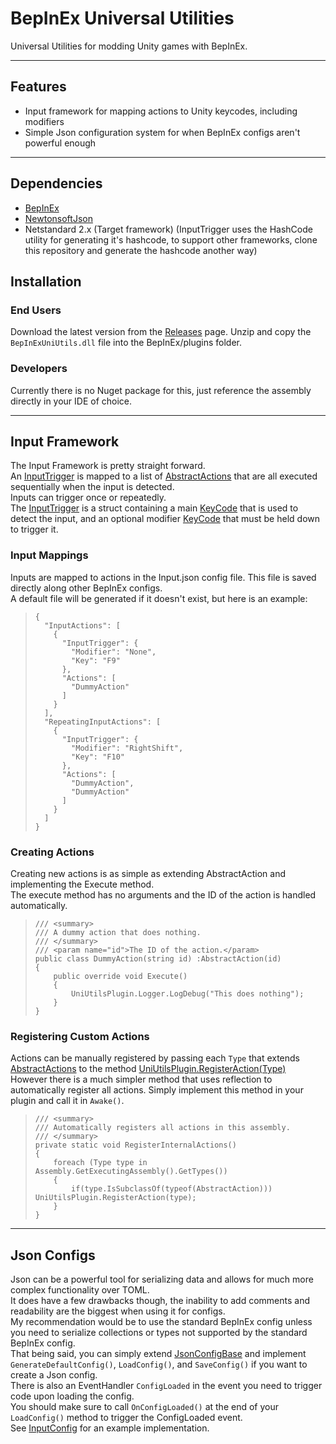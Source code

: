 # BepInEx Universal Utilities

Universal Utilities for modding Unity games with BepInEx.

---

## Features

- Input framework for mapping actions to Unity keycodes, including modifiers
- Simple Json configuration system for when BepInEx configs aren't powerful enough

---

## Dependencies

- [BepInEx](https://github.com/BepInEx/BepInEx)
- [NewtonsoftJson](https://github.com/JamesNK/Newtonsoft.Json)
- Netstandard 2.x (Target framework) (InputTrigger uses the HashCode utility for generating it's hashcode, to support other frameworks, clone this repository and generate the hashcode another way)

## Installation

### End Users

Download the latest version from the [Releases](https://github.com/corycaron5/BepInExUniUtils/releases) page.
Unzip and copy the `BepInExUniUtils.dll` file into the BepInEx/plugins folder.

### Developers

Currently there is no Nuget package for this, just reference the assembly directly in your IDE of choice.

---

## Input Framework

The Input Framework is pretty straight forward.  
An [InputTrigger](../api/BepInExUniUtils.InputFramework.InputTrigger.html) is mapped to a list of [AbstractActions](../api/BepInExUniUtils.InputFramework.AbstractAction.html) that are all executed sequentially when the input is detected.  
Inputs can trigger once or repeatedly.  
The [InputTrigger](../api/BepInExUniUtils.InputFramework.InputTrigger.html) is a struct containing a main [KeyCode](https://docs.unity3d.com/ScriptReference/KeyCode.html) that is used to detect the input, and an optional modifier [KeyCode](https://docs.unity3d.com/ScriptReference/KeyCode.html) that must be held down to trigger it.  

### Input Mappings

Inputs are mapped to actions in the Input.json config file. This file is saved directly along other BepInEx configs.  
A default file will be generated if it doesn't exist, but here is an example:
> ```
> {
>   "InputActions": [
>     {
>       "InputTrigger": {
>         "Modifier": "None",
>         "Key": "F9"
>       },
>       "Actions": [
>         "DummyAction"
>       ]
>     }
>   ],
>   "RepeatingInputActions": [
>     {
>       "InputTrigger": {
>         "Modifier": "RightShift",
>         "Key": "F10"
>       },
>       "Actions": [
>         "DummyAction",
>         "DummyAction"
>       ]
>     }
>   ]
> }
> ```

### Creating Actions

Creating new actions is as simple as extending AbstractAction and implementing the Execute method.  
The execute method has no arguments and the ID of the action is handled automatically.

> ```
> /// <summary>
> /// A dummy action that does nothing.
> /// </summary>
> /// <param name="id">The ID of the action.</param>
> public class DummyAction(string id) :AbstractAction(id)
> {
>     public override void Execute()
>     {
>         UniUtilsPlugin.Logger.LogDebug("This does nothing");
>     }
> }
> ```

### Registering Custom Actions

Actions can be manually registered by passing each `Type` that extends [AbstractActions](../api/BepInExUniUtils.InputFramework.AbstractAction.html) to the method [UniUtilsPlugin.RegisterAction(Type)](../api/BepInExUniUtils.UniUtilsPlugin.html#BepInExUniUtils_UniUtilsPlugin_RegisterAction_System_Type_)  
However there is a much simpler method that uses reflection to automatically register all actions. Simply implement this method in your plugin and call it in `Awake()`.
> ```
> /// <summary>
> /// Automatically registers all actions in this assembly.
> /// </summary>
> private static void RegisterInternalActions()
> {
>     foreach (Type type in Assembly.GetExecutingAssembly().GetTypes())
>     {
>         if(type.IsSubclassOf(typeof(AbstractAction))) UniUtilsPlugin.RegisterAction(type);
>     }
> }
> ```

---

## Json Configs

Json can be a powerful tool for serializing data and allows for much more complex functionality over TOML.  
It does have a few drawbacks though, the inability to add comments and readability are the biggest when using it for configs.  
My recommendation would be to use the standard BepInEx config unless you need to serialize collections or types not supported by the standard BepInEx config.  
That being said, you can simply extend [JsonConfigBase](../api/BepInExUniUtils.Configuration.JsonConfigBase.html) and implement `GenerateDefaultConfig()`, `LoadConfig()`, and `SaveConfig()` if you want to create a Json config.  
There is also an EventHandler `ConfigLoaded` in the event you need to trigger code upon loading the config.  
You should make sure to call `OnConfigLoaded()` at the end of your `LoadConfig()` method to trigger the ConfigLoaded event.  
See [InputConfig](../api/BepInExUniUtils.Configuration.InputConfig.html) for an example implementation.

